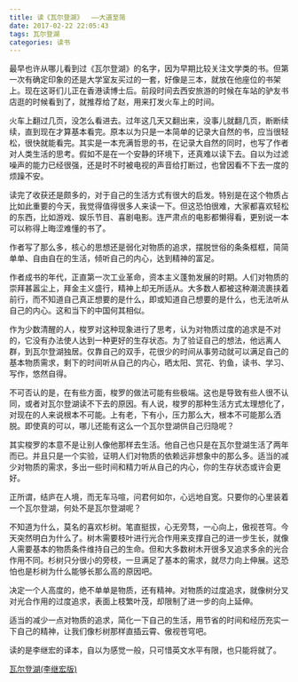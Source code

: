 ```yaml
---
title: 读《瓦尔登湖》  ——大道至简
date: 2017-02-22 22:05:43
tags: 瓦尔登湖
categories: 读书
---
```




最早也许从哪儿看到过《瓦尔登湖》的名字，因为早期比较关注文学类的书。但第一次有确定印象的还是大学室友买过的一套，好像是三本，就放在他座位的书架上。现在这哥们儿正在香港读博士后。前段时间去西安旅游的时候在车站的驴友书店逛的时候看到了，就推荐给了赵，用来打发火车上的时间。



<!--more-->



火车上翻过几页，没怎么看进去。过年这几天又翻出来，没事儿就翻几页，断断续续，直到现在才算基本看完。原本以为只是一本简单的记录大自然的书，应当很轻松，很快就能看完。其实是一本充满哲思的书，在记录大自然的同时，也写了作者对人类生活的思考。假如不是在一个安静的环境下，还真难以读下去。自以为过滤噪声的能力已经很强，还是时不时被电视的声音给打断过，也曾因看不下去一度的烦躁不安。



读完了收获还是颇多的，对于自己的生活方式有很大的启发。特别是在这个物质占比如此重要的今天，我觉得值得很多人来读一下。但这恐怕很难，大家都喜欢轻松的东西，比如游戏、娱乐节目、喜剧电影。连严肃点的电影都懒得看，更别说一本可以称得上晦涩难懂的书了。



作者写了那么多，核心的思想还是弱化对物质的追求，摆脱世俗的条条框框，简简单单、自由自在的生活，倾听自己的内心，达到精神的富足。



作者成书的年代，正直第一次工业革命，资本主义蓬勃发展的时期。人们对物质的崇拜甚嚣尘上，拜金主义盛行，精神上却无所适从。大多数人都被这种潮流裹挟着前行，而不知道自己真正想要的是什么，即或知道自己想要的是什么，也无法听从自己的内心。这和当下的中国何其相似。



作为少数清醒的人，梭罗对这种现象进行了思考，认为对物质过度的追求是不对的，它没有办法使人达到一种更好的生存状态。为了验证自己的想法，他远离人群，到瓦尔登湖独居。仅靠自己的双手，花很少的时间从事劳动就可以满足自己的基本物质需求，剩下的时间听从自己的内心，晒太阳、赏花、钓鱼，读书、学习、写作，悠然自得。



不可否认的是，在有些方面，梭罗的做法可能有些极端。这也是导致有些人很不认同，或者对瓦尔登湖读不下去的原因。有人说，梭罗的那种生活方式太理想化了，对现在的人来说根本不可能。上有老，下有小，压力那么大，根本不可能那么洒脱。即使真的可以，哪儿还能有这么一个瓦尔登湖供自己归隐呢？



其实梭罗的本意不是让别人像他那样去生活。他自己也只是在瓦尔登湖生活了两年而已。并且只是一个实验，证明人们对物质的依赖远非想象中的那么多。适当的减少对物质的需求，多出一些时间和精力听从自己的内心，你的生存状态或许会更好。



正所谓，结庐在人境，而无车马喧，问君何如尔，心远地自宽。只要你的心里装着一个瓦尔登湖，何处不是瓦尔登湖呢？



不知道为什么，莫名的喜欢杉树。笔直挺拔，心无旁骛，一心向上，傲视苍穹。今天突然明白为什么了。树木需要枝叶进行光合作用来支撑自己的进一步生长，就像人需要基本的物质条件维持自己的生命。但和大多数树木开很多叉追求多余的光合作用不同。杉树只分很小的旁枝，一旦满足了基本的需求，就尽力向上伸展。这恐怕也是杉树为什么能够长那么高的原因吧。



决定一个人高度的，绝不单单是物质，还有精神。对物质的过度追求，就像树分叉对光合作用的过度追求，表面上枝繁叶茂，却限制了进一步的向上延伸。



适当的减少一点对物质的追求，简化一下自己的生活，用节省的时间和经历充实一下自己的精神，让我们像杉树那样直插云霄、傲视苍穹吧。



读的是李继宏的译本，自以为感觉一般，只可惜英文水平有限，也只能将就了。

[瓦尔登湖(李继宏版)](https://www.amazon.cn/gp/product/B00E7MLXWG/ref=as_li_tf_tl?ie=UTF8&camp=536&creative=3200&creativeASIN=B00E7MLXWG&linkCode=as2&tag=cbp00-23)


